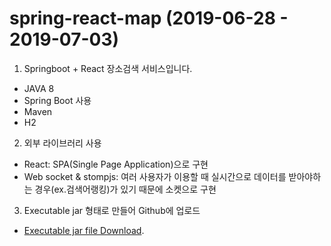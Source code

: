 # spring-react-map (2019-06-28 - 2019-07-03)

1. Springboot + React 장소검색 서비스입니다.
- JAVA 8
- Spring Boot 사용
- Maven
- H2

2. 외부 라이브러리 사용
- React: SPA(Single Page Application)으로 구현
- Web socket & stompjs: 여러 사용자가 이용할 때 실시간으로 데이터를 받아야하는 경우(ex.검색어랭킹)가 있기 때문에 소켓으로 구현

3. Executable jar 형태로 만들어 Github에 업로드
- [Executable jar file Download](https://github.com/dazzul94/spring-react-map/raw/master/deploy/spring-react-map-0.0.1-SNAPSHOT.jar).
